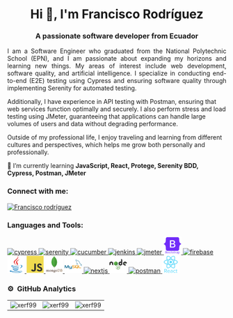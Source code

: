<h1 align="center">Hi 👋, I'm Francisco Rodríguez</h1>
<h3 align="center">A passionate software developer from Ecuador</h3>

<p align="justify"> I am a Software Engineer who graduated from the National Polytechnic School (EPN), and I am passionate about expanding my horizons and learning new things. My areas of interest include web development, software quality, and artificial intelligence. I specialize in conducting end-to-end (E2E) testing using Cypress and ensuring software quality through implementing Serenity for automated testing.

Additionally, I have experience in API testing with Postman, ensuring that web services function optimally and securely. I also perform stress and load testing using JMeter, guaranteeing that applications can handle large volumes of users and data without degrading performance.

Outside of my professional life, I enjoy traveling and learning from different cultures and perspectives, which helps me grow both personally and professionally.</p>

🌱 I’m currently learning **JavaScript, React, Protege, Serenity BDD, Cypress, Postman, JMeter**

<h3 align="left">Connect with me:</h3>
<p align="left">
<a href="https://www.linkedin.com/in/francisco-r-854821117" target="blank"><img align="center" src="https://raw.githubusercontent.com/rahuldkjain/github-profile-readme-generator/master/src/images/icons/Social/linked-in-alt.svg" alt="Francisco rodríguez" height="30" width="40" /></a>
</p>

<h3 align="left">Languages and Tools:</h3>
<p align="left"> 
     <a href="https://www.cypress.io/" target="_blank" rel="noreferrer"> 
    <img src="https://static-00.iconduck.com/assets.00/cypress-icon-256x255-r6l3lr29.png" alt="cypress" width="40" height="40"/> 
  </a> 
  <a href="https://serenity-bdd.info/" target="_blank" rel="noreferrer"> 
    <img src="https://serenity-bdd.info/wp-content/uploads/2021/07/serenity-bdd.png" alt="serenity" width="40" height="40"/> 
  </a> 
  <a href="https://cucumber.io/" target="_blank" rel="noreferrer"> 
    <img src="https://automationpanda.com/wp-content/uploads/2017/10/cucumber.png?w=1200" alt="cucumber" width="40" height="40"/> 
  </a> 
  <a href="https://www.jenkins.io/" target="_blank" rel="noreferrer"> 
    <img src="https://www.vectorlogo.zone/logos/jenkins/jenkins-icon.svg" alt="jenkins" width="40" height="40"/> 
  </a> 
  <a href="https://jmeter.apache.org/" target="_blank" rel="noreferrer"> 
    <img src="https://jmeter.apache.org/images/jmeter_square.svg" alt="jmeter" width="40" height="40"/> 
  </a> 
  <a href="https://getbootstrap.com" target="_blank" rel="noreferrer"> 
    <img src="https://raw.githubusercontent.com/devicons/devicon/master/icons/bootstrap/bootstrap-plain-wordmark.svg" alt="bootstrap" width="40" height="40"/> 
  </a> 
  <a href="https://firebase.google.com/" target="_blank" rel="noreferrer"> 
    <img src="https://www.vectorlogo.zone/logos/firebase/firebase-icon.svg" alt="firebase" width="40" height="40"/> 
  </a> 
  <a href="https://www.java.com" target="_blank" rel="noreferrer"> 
    <img src="https://raw.githubusercontent.com/devicons/devicon/master/icons/java/java-original.svg" alt="java" width="40" height="40"/> 
  </a> 
  <a href="https://developer.mozilla.org/en-US/docs/Web/JavaScript" target="_blank" rel="noreferrer"> 
    <img src="https://raw.githubusercontent.com/devicons/devicon/master/icons/javascript/javascript-original.svg" alt="javascript" width="40" height="40"/> 
  </a> 
  <a href="https://www.mongodb.com/" target="_blank" rel="noreferrer"> 
    <img src="https://raw.githubusercontent.com/devicons/devicon/master/icons/mongodb/mongodb-original-wordmark.svg" alt="mongodb" width="40" height="40"/> 
  </a> 
  <a href="https://www.mysql.com/" target="_blank" rel="noreferrer"> 
    <img src="https://raw.githubusercontent.com/devicons/devicon/master/icons/mysql/mysql-original-wordmark.svg" alt="mysql" width="40" height="40"/> 
  </a> 
  <a href="https://nextjs.org/" target="_blank" rel="noreferrer"> 
    <img src="https://cdn.worldvectorlogo.com/logos/nextjs-2.svg" alt="nextjs" width="40" height="40"/> 
  </a> 
  <a href="https://nodejs.org" target="_blank" rel="noreferrer"> 
    <img src="https://raw.githubusercontent.com/devicons/devicon/master/icons/nodejs/nodejs-original-wordmark.svg" alt="nodejs" width="40" height="40"/> 
  </a> 
  <a href="https://postman.com" target="_blank" rel="noreferrer"> 
    <img src="https://www.vectorlogo.zone/logos/getpostman/getpostman-icon.svg" alt="postman" width="40" height="40"/> 
  </a> 
  <a href="https://reactjs.org/" target="_blank" rel="noreferrer"> 
    <img src="https://raw.githubusercontent.com/devicons/devicon/master/icons/react/react-original-wordmark.svg" alt="react" width="40" height="40"/> 
  </a> 
</p>

### ⚙️ &nbsp;GitHub Analytics

<table style = border-collapse: collapse; width: 100%; border: none;>
  <tr>
    <td>
      <img src="https://github-readme-stats.vercel.app/api/top-langs?username=xerf99&show_icons=true&locale=en&layout=compact" alt="xerf99" style="width: 300px;">
    </td>
    <td>
      <img src="https://github-readme-stats.vercel.app/api?username=xerf99&show_icons=true&locale=en" alt="xerf99" style="width: 300px;">
    </td>
    <td>
      <img src="https://github-readme-streak-stats.herokuapp.com/?user=xerf99&" alt="xerf99" style="width: 300px;">
    </td>
  </tr>
</table>




